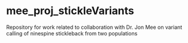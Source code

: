 # mee_proj_stickleVariants
Repository for work related to collaboration with Dr. Jon Mee on variant calling of ninespine stickleback from two populations
